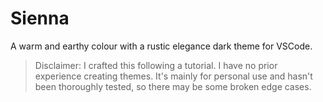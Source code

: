 # Sienna

A warm and earthy colour with a rustic elegance dark theme for VSCode.

> Disclaimer: I crafted this following a tutorial. I have no prior experience creating themes. It's mainly for personal use and hasn't been thoroughly tested, so there may be some broken edge cases.


